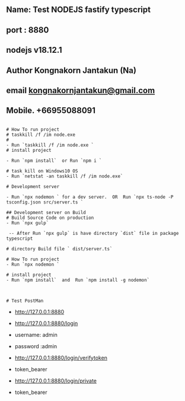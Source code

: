 ##   Name: Test NODEJS fastify typescript

##  port : 8880
## nodejs v18.12.1

##  Author Kongnakorn Jantakun (Na)
##  email kongnakornjantakun@gmail.com

##  Mobile. +66955088091

```

# How To run project
# taskkill /f /im node.exe
# 
- Run `taskkill /f /im node.exe `
# install project

- Run `npm install`  or Run `npm i ` 

# task kill on Windows10 OS
- Run `netstat -an taskkill /f /im node.exe`  

# Development server

- Run `npx nodemon ` for a dev server.  OR  Run `npx ts-node -P tsconfig.json src/server.ts `

## Development server on Build
# Build Source Code on production
- Run `npx gulp`

 -- After Run `npx gulp` is have directory `dist` file in package typescript

# directory Build file ` dist/server.ts`

# How To run project
- Run `npx nodemon `

# install project
- Run `npm install`  and  Run `npm install -g nodemon`



# Test PostMan

```
- http://127.0.0.1:8880

- http://127.0.0.1:8880/login   

- username: admin
- password :admin

- http://127.0.0.1:8880/login/verifytoken

- token_bearer

- http://127.0.0.1:8880/login/private

- token_bearer

```